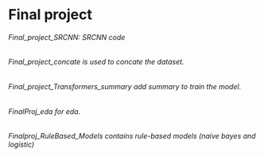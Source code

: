 # Final project

###### Final_project_SRCNN: SRCNN code
###### Final_project_concate is used to concate the dataset.
###### Final_project_Transformers_summary add summary to train the model.
###### FinalProj_eda for eda.
###### Finalproj_RuleBased_Models contains rule-based models (naive bayes and logistic)
